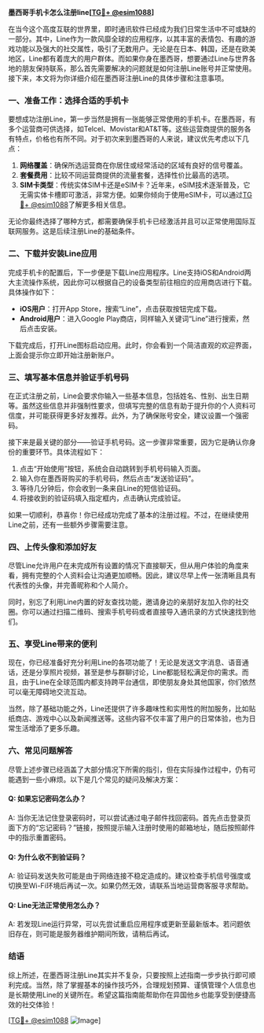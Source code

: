**墨西哥手机卡怎么注册line[[TG💪+ @esim1088](https://t.me/s/esim1088)]**

在当今这个高度互联的世界里，即时通讯软件已经成为我们日常生活中不可或缺的一部分。其中，Line作为一款风靡全球的应用程序，以其丰富的表情包、有趣的游戏功能以及强大的社交属性，吸引了无数用户。无论是在日本、韩国，还是在欧美地区，Line都有着庞大的用户群体。而如果你身在墨西哥，想要通过Line与世界各地的朋友保持联系，那么首先需要解决的问题就是如何注册Line账号并正常使用。接下来，本文将为你详细介绍在墨西哥注册Line的具体步骤和注意事项。

### 一、准备工作：选择合适的手机卡

要想成功注册Line，第一步当然是拥有一张能够正常使用的手机卡。在墨西哥，有多个运营商可供选择，如Telcel、Movistar和AT&T等。这些运营商提供的服务各有特点，价格也有所不同。对于初次来到墨西哥的人来说，建议优先考虑以下几点：

1. **网络覆盖**：确保所选运营商在你居住或经常活动的区域有良好的信号覆盖。
2. **套餐费用**：比较不同运营商提供的流量套餐，选择性价比最高的选项。
3. **SIM卡类型**：传统实体SIM卡还是eSIM卡？近年来，eSIM技术逐渐普及，它无需实体卡槽即可激活，非常方便。如果你倾向于使用eSIM卡，可以通过[TG💪+ @esim1088](https://t.me/s/esim1088)了解更多相关信息。

无论你最终选择了哪种方式，都需要确保手机卡已经激活并且可以正常使用国际互联网服务。这是后续注册Line的基础条件。

### 二、下载并安装Line应用

完成手机卡的配置后，下一步便是下载Line应用程序。Line支持iOS和Android两大主流操作系统，因此你可以根据自己的设备类型前往相应的应用商店进行下载。具体操作如下：

- **iOS用户**：打开App Store，搜索“Line”，点击获取按钮完成下载。
- **Android用户**：进入Google Play商店，同样输入关键词“Line”进行搜索，然后点击安装。

下载完成后，打开Line图标启动应用。此时，你会看到一个简洁直观的欢迎界面，上面会提示你立即开始注册新账户。

### 三、填写基本信息并验证手机号码

在正式注册之前，Line会要求你输入一些基本信息，包括姓名、性别、出生日期等。虽然这些信息并非强制性要求，但填写完整的信息有助于提升你的个人资料可信度，并可能获得更多好友推荐。此外，为了确保账号安全，建议设置一个强密码。

接下来是最关键的部分——验证手机号码。这一步骤非常重要，因为它是确认你身份的重要环节。具体流程如下：

1. 点击“开始使用”按钮，系统会自动跳转到手机号码输入页面。
2. 输入你在墨西哥购买的手机号码，然后点击“发送验证码”。
3. 等待几分钟后，你会收到一条来自Line的短信验证码。
4. 将接收到的验证码填入指定框内，点击确认完成验证。

如果一切顺利，恭喜你！你已经成功完成了基本的注册过程。不过，在继续使用Line之前，还有一些额外步骤需要注意。

### 四、上传头像和添加好友

尽管Line允许用户在未完成所有设置的情况下直接聊天，但从用户体验的角度来看，拥有完整的个人资料会让沟通更加顺畅。因此，建议尽早上传一张清晰且具有代表性的头像，并完善昵称和个人简介。

同时，别忘了利用Line内置的好友查找功能，邀请身边的亲朋好友加入你的社交圈。你可以通过扫描二维码、搜索手机号码或者直接导入通讯录的方式快速找到他们。

### 五、享受Line带来的便利

现在，你已经准备好充分利用Line的各项功能了！无论是发送文字消息、语音通话，还是分享照片视频，甚至是参与群聊讨论，Line都能轻松满足你的需求。而且，由于Line在全球范围内都支持跨平台通信，即使朋友身处其他国家，你们依然可以毫无障碍地交流互动。

当然，除了基础功能之外，Line还提供了许多趣味性和实用性的附加服务，比如贴纸商店、游戏中心以及新闻推送等。这些内容不仅丰富了用户的日常体验，也为日常生活增添了更多乐趣。

### 六、常见问题解答

尽管上述步骤已经涵盖了大部分情况下所需的指引，但在实际操作过程中，仍有可能遇到一些小麻烦。以下是几个常见的疑问及解决方案：

#### Q: 如果忘记密码怎么办？
A: 当你无法记住登录密码时，可以尝试通过电子邮件找回密码。首先点击登录页面下方的“忘记密码？”链接，按照提示输入注册时使用的邮箱地址，随后按照邮件中的指示重置密码。

#### Q: 为什么收不到验证码？
A: 验证码发送失败可能是由于网络连接不稳定造成的。建议检查手机信号强度或切换至Wi-Fi环境后再试一次。如果仍然无效，请联系当地运营商客服寻求帮助。

#### Q: Line无法正常使用怎么办？
A: 若发现Line运行异常，可以先尝试重启应用程序或更新至最新版本。若问题依旧存在，则可能是服务器维护期间所致，请稍后再试。

### 结语

综上所述，在墨西哥注册Line其实并不复杂，只要按照上述指南一步步执行即可顺利完成。当然，除了掌握基本的操作技巧外，合理规划预算、谨慎管理个人信息也是长期使用Line的关键所在。希望这篇指南能帮助你在异国他乡也能享受到便捷高效的社交体验！

[[TG💪+ @esim1088](https://t.me/s/esim1088) ![Image](https://i.postimg.cc/4NQfJmqS/Snipaste-2025-05-13-00-14-12.png)]